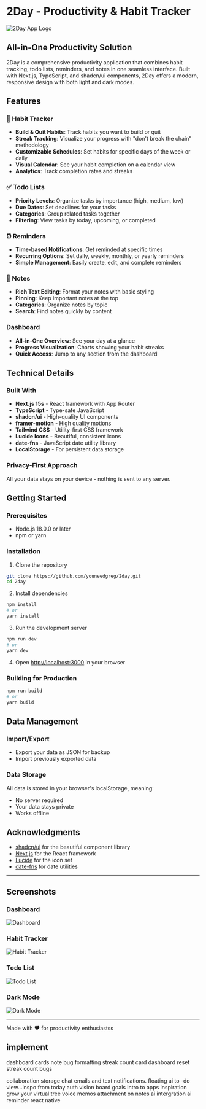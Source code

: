 # 2Day - Productivity & Habit Tracker

![2Day App Logo](public/2day-logo.png)

## All-in-One Productivity Solution

2Day is a comprehensive productivity application that combines habit tracking, todo lists, reminders, and notes in one seamless interface. Built with Next.js, TypeScript, and shadcn/ui components, 2Day offers a modern, responsive design with both light and dark modes.

## Features

### 🔄 Habit Tracker
- **Build & Quit Habits**: Track habits you want to build or quit
- **Streak Tracking**: Visualize your progress with "don't break the chain" methodology
- **Customizable Schedules**: Set habits for specific days of the week or daily
- **Visual Calendar**: See your habit completion on a calendar view
- **Analytics**: Track completion rates and streaks

### ✅ Todo Lists
- **Priority Levels**: Organize tasks by importance (high, medium, low)
- **Due Dates**: Set deadlines for your tasks
- **Categories**: Group related tasks together
- **Filtering**: View tasks by today, upcoming, or completed

### ⏰ Reminders
- **Time-based Notifications**: Get reminded at specific times
- **Recurring Options**: Set daily, weekly, monthly, or yearly reminders
- **Simple Management**: Easily create, edit, and complete reminders

### 📝 Notes
- **Rich Text Editing**: Format your notes with basic styling
- **Pinning**: Keep important notes at the top
- **Categories**: Organize notes by topic
- **Search**: Find notes quickly by content

### Dashboard
- **All-in-One Overview**: See your day at a glance
- **Progress Visualization**: Charts showing your habit streaks
- **Quick Access**: Jump to any section from the dashboard

## Technical Details

### Built With
- **Next.js 15s** - React framework with App Router
- **TypeScript** - Type-safe JavaScript
- **shadcn/ui** - High-quality UI components
- **framer-motion** - High quality motions
- **Tailwind CSS** - Utility-first CSS framework
- **Lucide Icons** - Beautiful, consistent icons
- **date-fns** - JavaScript date utility library
- **LocalStorage** - For persistent data storage

### Privacy-First Approach
All your data stays on your device - nothing is sent to any server.

## Getting Started

### Prerequisites
- Node.js 18.0.0 or later
- npm or yarn

### Installation

1. Clone the repository
```bash
git clone https://github.com/youneedgreg/2day.git
cd 2day
```

2. Install dependencies
```bash
npm install
# or
yarn install
```

3. Run the development server
```bash
npm run dev
# or
yarn dev
```

4. Open [http://localhost:3000](http://localhost:3000) in your browser

### Building for Production

```bash
npm run build
# or
yarn build
```

## Data Management

### Import/Export
- Export your data as JSON for backup
- Import previously exported data

### Data Storage
All data is stored in your browser's localStorage, meaning:
- No server required
- Your data stays private
- Works offline


## Acknowledgments

- [shadcn/ui](https://ui.shadcn.com/) for the beautiful component library
- [Next.js](https://nextjs.org/) for the React framework
- [Lucide](https://lucide.dev/) for the icon set
- [date-fns](https://date-fns.org/) for date utilities

---

## Screenshots

### Dashboard
![Dashboard](screenshots/dashboard.png)

### Habit Tracker
![Habit Tracker](screenshots/habits.png)

### Todo List
![Todo List](screenshots/todos.png)

### Dark Mode
![Dark Mode](screenshots/dark-mode.png)

---

Made with ❤️ for productivity enthusiastss



## implement
dashboard cards
note bug formatting
streak count card dashboard
reset streak count
bugs



collaboration
storage
chat
emails and text notifications.
floating ai
to -do view...inspo from today
auth
vision board
goals
intro to apps
inspiration
grow your virtual tree
voice memos
attachment on notes
ai intergration
ai reminder
react native